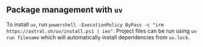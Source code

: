 ## Package management with ```uv```
To install ```uv```, run ```powershell -ExecutionPolicy ByPass -c "irm https://astral.sh/uv/install.ps1 | iex"```. Project files can be run using ```uv run filename``` which will automatically install dependencies from ```uv.lock```.